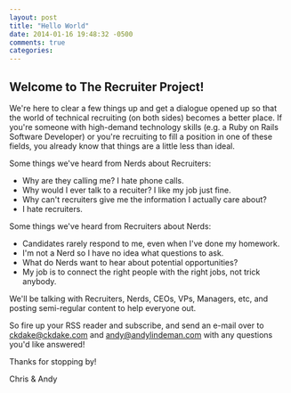```yaml
---
layout: post
title: "Hello World"
date: 2014-01-16 19:48:32 -0500
comments: true
categories: 
---
```

## Welcome to The Recruiter Project!

We're here to clear a few things up and get a dialogue opened up so that the world of technical recruiting (on both sides) becomes a better place.  If you're someone with high-demand technology skills (e.g. a Ruby on Rails Software Developer) or you're recruiting to fill a position in one of these fields, you already know that things are a little less than ideal.  

Some things we've heard from Nerds about Recruiters:

* Why are they calling me? I hate phone calls.
* Why would I ever talk to a recuiter? I like my job just fine.
* Why can't recruiters give me the information I actually care about?
* I hate recruiters.

Some things we've heard from Recruiters about Nerds:

* Candidates rarely respond to me, even when I've done my homework.
* I'm not a Nerd so I have no idea what questions to ask.
* What do Nerds want to hear about potential opportunities?
* My job is to connect the right people with the right jobs, not trick anybody.

We'll be talking with Recruiters, Nerds, CEOs, VPs, Managers, etc, and posting semi-regular content to help everyone out. 

So fire up your RSS reader and subscribe, and send an e-mail over to ckdake@ckdake.com and <a href="mailto:&#097;&#110;&#100;&#121;&#064;&#097;&#110;&#100;&#121;&#108;&#105;&#110;&#100;&#101;&#109;&#097;&#110;&#046;&#099;&#111;&#109;">&#097;&#110;&#100;&#121;&#064;&#097;&#110;&#100;&#121;&#108;&#105;&#110;&#100;&#101;&#109;&#097;&#110;&#046;&#099;&#111;&#109;</a> with any questions you'd like answered!

Thanks for stopping by!

Chris & Andy
